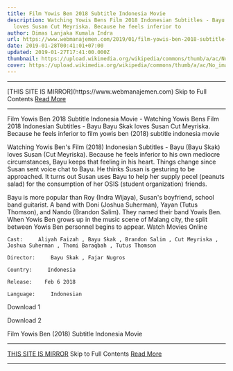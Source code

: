 ```yaml
---
title: Film Yowis Ben 2018 Subtitle Indonesia Movie
description: Watching Yowis Bens Film 2018 Indonesian Subtitles - Bayu Bayu Skak
  loves Susan Cut Meyriska. Because he feels inferior to
author: Dimas Lanjaka Kumala Indra
url: https://www.webmanajemen.com/2019/01/film-yowis-ben-2018-subtitle-indonesia.html
date: 2019-01-28T00:41:01+07:00
updated: 2019-01-27T17:41:00.000Z
thumbnail: https://upload.wikimedia.org/wikipedia/commons/thumb/a/ac/No_image_available.svg/2048px-No_image_available.svg.png
cover: https://upload.wikimedia.org/wikipedia/commons/thumb/a/ac/No_image_available.svg/2048px-No_image_available.svg.png
---
```


<hr/> [THIS SITE IS MIRROR](https://www.webmanajemen.com) Skip to Full Contents <a href="https://www.webmanajemen.com/2019/01/film-yowis-ben-2018-subtitle-indonesia.html" rel="follow" class="button" id="read-more">Read More</a> <hr/> Film Yowis Ben 2018 Subtitle Indonesia Movie - Watching Yowis Bens Film 2018 Indonesian Subtitles - Bayu Bayu Skak loves Susan Cut Meyriska. Because he feels inferior to film yowis ben (2018) subtitle indonesia  movie
  
  
  
  Watching Yowis Ben's Film (2018) Indonesian Subtitles - Bayu (Bayu Skak) loves Susan (Cut Meyriska).  Because he feels inferior to his own mediocre circumstances, Bayu keeps that feeling in his heart.  Things change since Susan sent voice chat to Bayu.  He thinks Susan is gesturing to be approached.  It turns out Susan uses Bayu to help her supply pecel (peanuts salad) for the consumption of her OSIS (student organization) friends. 
  
  Bayu is more popular than Roy (Indra Wijaya), Susan's boyfriend, school band guitarist.  A band with Doni (Joshua Suherman), Yayan (Tutus Thomson), and Nando (Brandon Salim).  They named their band Yowis Ben.  When Yowis Ben grows up in the music scene of Malang city, the split between Yowis Ben personnel begins to appear.  Watch Movies Online 
  
  
    Cast:     Aliyah Faizah , Bayu Skak , Brandon Salim , Cut Meyriska , Joshua Suherman , Thomi Baraqbah , Tutus Thomson   
  
    Director:     Bayu Skak , Fajar Nugros   
  
    Country:     Indonesia   
  
    Release:    Feb 6 2018   
  
    Language:     Indonesian   
  
  
  
  
   Download 1 
  
   Download 2 
  
  


  
  
  Film Yowis Ben (2018) Subtitle Indonesia Movie <hr/> [THIS SITE IS MIRROR](https://www.webmanajemen.com) Skip to Full Contents <a href="https://www.webmanajemen.com/2019/01/film-yowis-ben-2018-subtitle-indonesia.html" rel="follow" class="button" id="read-more">Read More</a> <hr/>